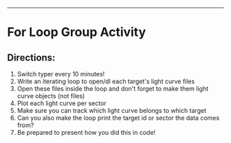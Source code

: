 <hr>

# For Loop Group Activity


## Directions:
1. Switch typer every 10 minutes!
2. Write an iterating loop to open/dl each target's light curve files
3. Open these files inside the loop and don't forget to make them light curve objects (not files)
4. Plot each light curve per sector
5. Make sure you can track which light curve belongs to which target
6. Can you also make the loop print the target id or sector the data comes from?
7. Be prepared to present how you did this in code!


	